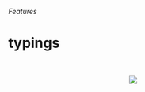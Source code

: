 _Features_
# typings

<br>
<p align=center>
  <img src="https://cloud.githubusercontent.com/assets/2712405/18488760/d2ea1850-79c8-11e6-8255-cd4cd5ef7ead.png"></img>
 <br><br>
</p>
<br>
